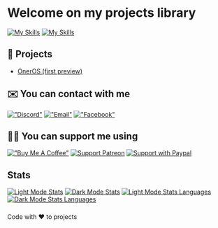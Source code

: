 # Welcome on my projects library
[![My Skills](https://skillicons.dev/icons?i=js,html,css,react,rust,python,linux,nextjs,discordjs,vscode#gh-dark-mode-only)](https://github.com/klubuntu#gh-dark-mode-only)
[![My Skills](https://skillicons.dev/icons?i=js,html,css,react,rust,python,linux,nextjs,discordjs,vscode&theme=light#gh-light-mode-only)](https://github.com/klubuntu#gh-light-mode-only)

## 📖 Projects
- [OnerOS (first preview)](https://github.com/OnerOS-Project)


## ✉️ You can contact with me
[!["Discord"](https://user-images.githubusercontent.com/49614906/156832891-3b42f03c-0ef0-46b6-a86e-25a5699f96d9.png)](https://discord.gg/2fagvabuyd)
[!["Email"](https://user-images.githubusercontent.com/49614906/156833411-f944caaf-cc00-4ccc-99e1-af8087be5af4.png)](mailto:klubuntu.dev@gmail.com)
[!["Facebook"](https://user-images.githubusercontent.com/49614906/156834310-7d294a8d-4c6e-44c5-af3c-e13822f2bb9d.png)](https://fb.me/Klubuntu)

## 💁‍♂️ You can support me using
[!["Buy Me A Coffee"](https://www.buymeacoffee.com/assets/img/custom_images/orange_img.png)](https://www.buymeacoffee.com/klubuntu)
[![Support Patreon](https://user-images.githubusercontent.com/49614906/152114227-4f124647-e6d2-4bd4-b393-5295d2f9907e.png)](https://patreon.com/klubuntu)
[![Support with Paypal](https://user-images.githubusercontent.com/49614906/152120797-a16ae87e-81ff-46ee-aefe-423822aed516.png)](https://www.paypal.com/paypalme/OnerOSTeam)

## Stats
[![Light Mode Stats](https://github-readme-stats.vercel.app/api?username=klubuntu&show_icons=true&text_color=ADADAD&icon_color=00ff00&bg_color=ffffff#gh-light-mode-only)](https://github.com/klubuntu#gh-light-mode-only)
[![Dark Mode Stats](https://github-readme-stats.vercel.app/api?username=klubuntu&show_icons=true&text_color=ADADAD&icon_color=00ff00&bg_color=222222#gh-dark-mode-only)](https://github.com/klubuntu/#gh-dark-mode-only)
[![Light Mode Stats Languages](https://github-readme-stats.vercel.app/api/top-langs/?username=klubuntu&layout=compact&text_color=ADADAD&icon_color=00ff00&bg_color=ffffff#gh-light-mode-only)](https://github.com/klubuntu#gh-light-mode-only)
[![Dark Mode Stats Languages](https://github-readme-stats.vercel.app/api/top-langs/?username=klubuntu&layout=compact&text_color=ADADAD&icon_color=00ff00&bg_color=222222#gh-dark-mode-only)](https://github.com/klubuntu#gh-dark-mode-only)

###

Code with ❤️ to projects

